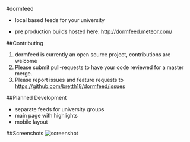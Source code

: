 #dormfeed
- local based feeds for your university

- pre production builds hosted here: http://dormfeed.meteor.com/

##Contributing
  1. dormfeed is currently an open source project, contributions are welcome
  2. Please submit pull-requests to have your code reviewed for a master merge.
  3. Please report issues and feature requests to https://github.com/bretth18/dormfeed/issues

##Planned Development
* separate feeds for university groups
* main page with highlights
* mobile layout

##Screenshots
![screenshot](https://cloud.githubusercontent.com/assets/955730/12968343/699452fa-d025-11e5-98f2-f249bb9122bf.png)
